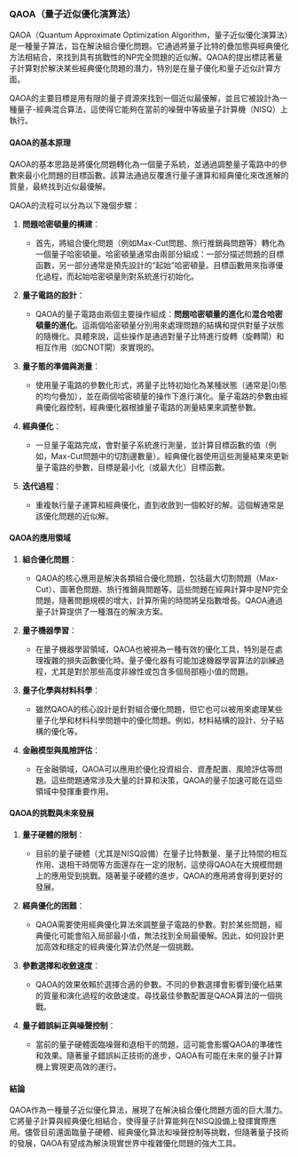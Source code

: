 ### **QAOA（量子近似優化演算法）**

QAOA（Quantum Approximate Optimization Algorithm，量子近似優化演算法）是一種量子算法，旨在解決組合優化問題。它通過將量子比特的疊加態與經典優化方法相結合，來找到具有挑戰性的NP完全問題的近似解。QAOA的提出標誌著量子計算對於解決某些經典優化問題的潛力，特別是在量子優化和量子近似計算方面。

QAOA的主要目標是用有限的量子資源來找到一個近似最優解，並且它被設計為一種量子-經典混合算法，這使得它能夠在當前的噪聲中等級量子計算機（NISQ）上執行。

#### **QAOA的基本原理**

QAOA的基本思路是將優化問題轉化為一個量子系統，並通過調整量子電路中的參數來最小化問題的目標函數。該算法通過反覆進行量子運算和經典優化來改進解的質量，最終找到近似最優解。

QAOA的流程可以分為以下幾個步驟：

1. **問題哈密頓量的構建**：
   - 首先，將組合優化問題（例如Max-Cut問題、旅行推銷員問題等）轉化為一個量子哈密頓量。哈密頓量通常由兩部分組成：一部分描述問題的目標函數，另一部分通常是預先設計的“起始”哈密頓量。目標函數用來指導優化過程，而起始哈密頓量則對系統進行初始化。

2. **量子電路的設計**：
   - QAOA的量子電路由兩個主要操作組成：**問題哈密頓量的進化**和**混合哈密頓量的進化**。這兩個哈密頓量分別用來處理問題的結構和提供對量子狀態的隨機化。具體來說，這些操作是通過對量子比特進行旋轉（旋轉閘）和相互作用（如CNOT閘）來實現的。
   
3. **量子態的準備與測量**：
   - 使用量子電路的參數化形式，將量子比特初始化為某種狀態（通常是|0⟩態的均勻疊加），並在兩個哈密頓量的操作下進行演化。量子電路的參數由經典優化器控制，經典優化器根據量子電路的測量結果來調整參數。
   
4. **經典優化**：
   - 一旦量子電路完成，會對量子系統進行測量，並計算目標函數的值（例如，Max-Cut問題中的切割邊數量）。經典優化器使用這些測量結果來更新量子電路的參數，目標是最小化（或最大化）目標函數。
   
5. **迭代過程**：
   - 重複執行量子運算和經典優化，直到收斂到一個較好的解。這個解通常是該優化問題的近似解。

#### **QAOA的應用領域**

1. **組合優化問題**：
   - QAOA的核心應用是解決各類組合優化問題，包括最大切割問題（Max-Cut）、圖著色問題、旅行推銷員問題等。這些問題在經典計算中是NP完全問題，隨著問題規模的增大，計算所需的時間將呈指數增長。QAOA通過量子計算提供了一種潛在的解決方案。

2. **量子機器學習**：
   - 在量子機器學習領域，QAOA也被視為一種有效的優化工具，特別是在處理複雜的損失函數優化時。量子優化器有可能加速機器學習算法的訓練過程，尤其是對於那些高度非線性或包含多個局部極小值的問題。

3. **量子化學與材料科學**：
   - 雖然QAOA的核心設計是針對組合優化問題，但它也可以被用來處理某些量子化學和材料科學問題中的優化問題。例如，材料結構的設計、分子結構的優化等。

4. **金融模型與風險評估**：
   - 在金融領域，QAOA可以應用於優化投資組合、資產配置、風險評估等問題。這些問題通常涉及大量的計算和決策，QAOA的量子加速可能在這些領域中發揮重要作用。

#### **QAOA的挑戰與未來發展**

1. **量子硬體的限制**：
   - 目前的量子硬體（尤其是NISQ設備）在量子比特數量、量子比特間的相互作用、退相干時間等方面還存在一定的限制，這使得QAOA在大規模問題上的應用受到挑戰。隨著量子硬體的進步，QAOA的應用將會得到更好的發展。

2. **經典優化的困難**：
   - QAOA需要使用經典優化算法來調整量子電路的參數。對於某些問題，經典優化可能會陷入局部最小值，無法找到全局最優解。因此，如何設計更加高效和穩定的經典優化算法仍然是一個挑戰。

3. **參數選擇和收斂速度**：
   - QAOA的效果依賴於選擇合適的參數。不同的參數選擇會影響到優化結果的質量和演化過程的收斂速度。尋找最佳參數配置是QAOA算法的一個挑戰。

4. **量子錯誤糾正與噪聲控制**：
   - 當前的量子硬體面臨噪聲和退相干的問題，這可能會影響QAOA的準確性和效果。隨著量子錯誤糾正技術的進步，QAOA有可能在未來的量子計算機上實現更高效的運行。

#### **結論**

QAOA作為一種量子近似優化算法，展現了在解決組合優化問題方面的巨大潛力。它將量子計算與經典優化相結合，使得量子計算能夠在NISQ設備上發揮實際應用。儘管目前還面臨量子硬體、經典優化算法和噪聲控制等挑戰，但隨著量子技術的發展，QAOA有望成為解決現實世界中複雜優化問題的強大工具。
